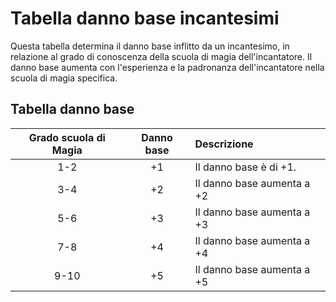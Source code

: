 # Tabella danno base incantesimi
Questa tabella determina il danno base inflitto da un incantesimo, in relazione al grado di conoscenza della scuola di magia dell'incantatore. Il danno base aumenta con l'esperienza e la padronanza dell'incantatore nella scuola di magia specifica.

## Tabella danno base
| Grado scuola di Magia | Danno base | Descrizione                 |
| :-------------------: | :--------: | :-------------------------- |
| 1-2                   | +1         | Il danno base è di +1.      |
| 3-4                   | +2         | Il danno base aumenta a +2  |
| 5-6                   | +3         | Il danno base aumenta a +3  |
| 7-8                   | +4         | Il danno base aumenta a +4  |
| 9-10                  | +5         | Il danno base aumenta a +5  |
